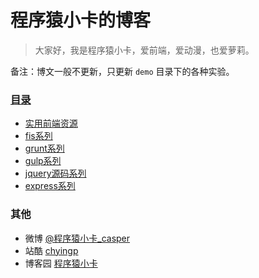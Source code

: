 程序猿小卡的博客
====

>大家好，我是程序猿小卡，爱前端，爱动漫，也爱萝莉。

备注：博文一般不更新，只更新 `demo` 目录下的各种实验。

### [目录](https://github.com/chyingp/blog/issues)

* [实用前端资源](https://github.com/chyingp/blog/issues/15)
* [fis系列](https://github.com/chyingp/blog/issues?labels=fis)
* [grunt系列](https://github.com/chyingp/blog/issues?labels=grunt)
* [gulp系列](https://github.com/chyingp/blog/issues?labels=gulp)
* [jquery源码系列](https://github.com/chyingp/blog/issues?labels=jQuery)
* [express系列](https://github.com/chyingp/blog/labels/express)

### 其他

* 微博 [@程序猿小卡_casper](http://weibo.com/chyingp)
* 站酷 [chyingp](http://www.zcool.com.cn/u/346408)
* 博客园 [程序猿小卡](http://www.cnblogs.com/chyingp/)
